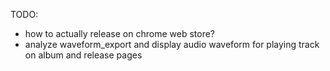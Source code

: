 TODO:


- how to actually release on chrome web store?
- analyze waveform_export and display audio waveform for playing track on album and release pages

